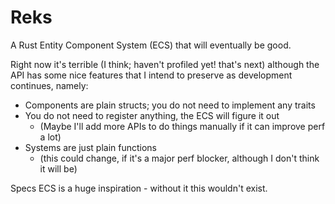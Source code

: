 # Reks

A Rust Entity Component System (ECS) that will eventually be good.

Right now it's terrible (I think; haven't profiled yet! that's next) although the API has some
nice features that I intend to preserve as development continues, namely:

 - Components are plain structs; you do not need to implement any traits
 - You do not need to register anything, the ECS will figure it out
    - (Maybe I'll add more APIs to do things manually if it can improve perf a lot)
 - Systems are just plain functions
    - (this could change, if it's a major perf blocker, although I don't think it will be)

Specs ECS is a huge inspiration - without it this wouldn't exist.
